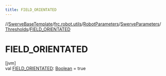 ```yaml
---
title: FIELD_ORIENTATED
---
```

//[SwerveBaseTemplate](../../../../../index.html)/[frc.robot.utils](../../../index.html)/[RobotParameters](../../index.html)/[SwerveParameters](../index.html)/[Thresholds](index.html)/[FIELD_ORIENTATED](-f-i-e-l-d_-o-r-i-e-n-t-a-t-e-d.html)



# FIELD_ORIENTATED



[jvm]\
val [FIELD_ORIENTATED](-f-i-e-l-d_-o-r-i-e-n-t-a-t-e-d.html): [Boolean](https://kotlinlang.org/api/latest/jvm/stdlib/kotlin/-boolean/index.html) = true




